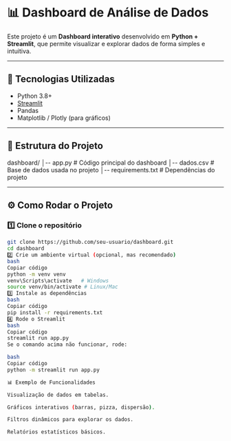 # 📊 Dashboard de Análise de Dados

Este projeto é um **Dashboard interativo** desenvolvido em **Python + Streamlit**, que permite visualizar e explorar dados de forma simples e intuitiva.  

---

## 🚀 Tecnologias Utilizadas
- Python 3.8+
- [Streamlit](https://streamlit.io/)
- Pandas
- Matplotlib / Plotly (para gráficos)

---

## 📂 Estrutura do Projeto
dashboard/
│-- app.py # Código principal do dashboard
│-- dados.csv # Base de dados usada no projeto
│-- requirements.txt # Dependências do projeto

---

## ⚙️ Como Rodar o Projeto

### 1️⃣ Clone o repositório
```bash
git clone https://github.com/seu-usuario/dashboard.git
cd dashboard
2️⃣ Crie um ambiente virtual (opcional, mas recomendado)
bash
Copiar código
python -m venv venv
venv\Scripts\activate   # Windows
source venv/bin/activate # Linux/Mac
3️⃣ Instale as dependências
bash
Copiar código
pip install -r requirements.txt
4️⃣ Rode o Streamlit
bash
Copiar código
streamlit run app.py
Se o comando acima não funcionar, rode:

bash
Copiar código
python -m streamlit run app.py

📊 Exemplo de Funcionalidades

Visualização de dados em tabelas.

Gráficos interativos (barras, pizza, dispersão).

Filtros dinâmicos para explorar os dados.

Relatórios estatísticos básicos.

